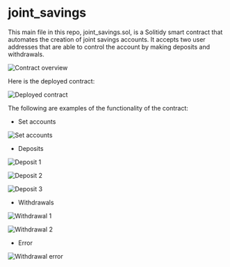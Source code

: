 # joint_savings

This main file in this repo, joint_savings.sol, is a Solitidy smart contract that automates the creation of joint savings accounts. It accepts two user addresses that are able to control the account by making deposits and withdrawals.

![Contract overview](Execution_Results/1.PNG)

Here is the deployed contract:

![Deployed contract](Execution_Results/2.PNG)

The following are examples of the functionality of the contract:

 - Set accounts

![Set accounts](Execution_Results/3.PNG)

 - Deposits

![Deposit 1](Execution_Results/4.PNG)

![Deposit 2](Execution_Results/5.PNG)

![Deposit 3](Execution_Results/6.PNG)

 - Withdrawals

![Withdrawal 1](Execution_Results/7.PNG)

![Withdrawal 2](Execution_Results/8.PNG)

 - Error
 
![Withdrawal error](Execution_Results/9.PNG)
